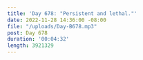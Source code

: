 ```yaml
---
title: 'Day 678: "Persistent and lethal."'
date: 2022-11-28 14:36:00 -08:00
file: "/uploads/Day-B678.mp3"
post: Day 678
duration: '00:04:32'
length: 3921329
---
```


